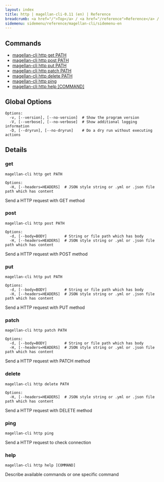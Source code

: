 ```yaml
---
layout: index
title: http | magellan-cli-0.11 (en) | Reference
breadcrumb: <a href="/">Top</a> / <a href="/reference">Reference</a> / <a href="/reference/magellan-cli/en">magellan-cli-0.11</a> / http en <a href="/reference/ja/messaging/http.html">ja</a>
sidemenu: sidemenu/reference/magellan-cli/sidemenu-en
---
```


## Commands

- [magellan-cli http get PATH](#get)
- [magellan-cli http post PATH](#post)
- [magellan-cli http put PATH](#put)
- [magellan-cli http patch PATH](#patch)
- [magellan-cli http delete PATH](#delete)
- [magellan-cli http ping](#ping)
- [magellan-cli http help [COMMAND]](#help)

## Global Options

```text
Options:
  -v, [--version], [--no-version]  # Show the program version
  -V, [--verbose], [--no-verbose]  # Show additional logging information
  -D, [--dryrun], [--no-dryrun]    # Do a dry run without executing actions

```


## Details
### <a name="get"></a>get

```text
magellan-cli http get PATH
```

```text
Options:
  -H, [--headers=HEADERS]  # JSON style string or .yml or .json file path which has content

```

Send a HTTP request with GET method

### <a name="post"></a>post

```text
magellan-cli http post PATH
```

```text
Options:
  -d, [--body=BODY]        # String or file path which has body
  -H, [--headers=HEADERS]  # JSON style string or .yml or .json file path which has content

```

Send a HTTP request with POST method

### <a name="put"></a>put

```text
magellan-cli http put PATH
```

```text
Options:
  -d, [--body=BODY]        # String or file path which has body
  -H, [--headers=HEADERS]  # JSON style string or .yml or .json file path which has content

```

Send a HTTP request with PUT method

### <a name="patch"></a>patch

```text
magellan-cli http patch PATH
```

```text
Options:
  -d, [--body=BODY]        # String or file path which has body
  -H, [--headers=HEADERS]  # JSON style string or .yml or .json file path which has content

```

Send a HTTP request with PATCH method

### <a name="delete"></a>delete

```text
magellan-cli http delete PATH
```

```text
Options:
  -H, [--headers=HEADERS]  # JSON style string or .yml or .json file path which has content

```

Send a HTTP request with DELETE method

### <a name="ping"></a>ping

```text
magellan-cli http ping
```

Send a HTTP request to check connection

### <a name="help"></a>help

```text
magellan-cli http help [COMMAND]
```

Describe available commands or one specific command

